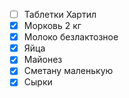- [ ] Таблетки Хартил
- [x] Морковь 2 кг
- [x] Молоко безлактозное 
- [x] Яйца
- [x] Майонез 
- [x] Сметану маленькую
- [x] Сырки